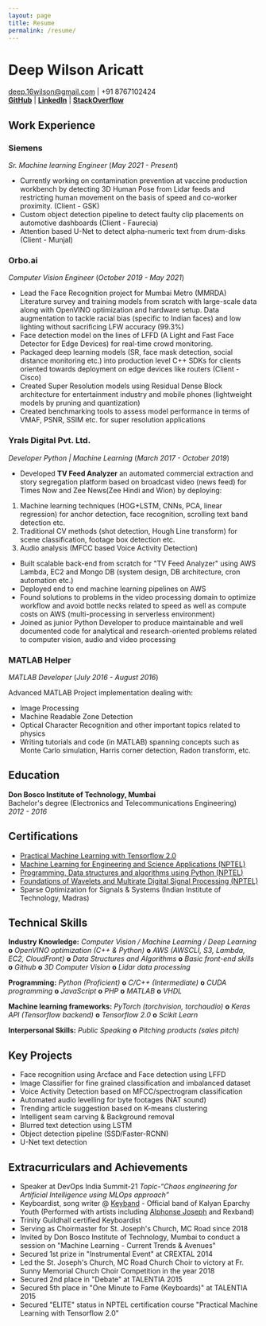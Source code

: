 ```yaml
---
layout: page
title: Resume
permalink: /resume/
---
```

# Deep Wilson Aricatt
deep.16wilson@gmail.com | +91 8767102424
<br>
**[GitHub](https://github.com/deepwilson)**  | **[LinkedIn](https://www.linkedin.com/in/deep-wilson-aricatt-7a20a173/)** |
**[StackOverflow](https://stackoverflow.com/users/7677793/dewil)** 


## Work Experience

### **Siemens**
*Sr. Machine learning Engineer* (*May 2021 - Present*)
- Currently working on contamination prevention at vaccine production workbench by detecting 3D Human Pose from Lidar feeds and restricting human movement on the basis of speed and co-worker proximity. (Client - GSK)
- Custom object detection pipeline to detect faulty clip placements on automotive dashboards (Client - Faurecia)
- Attention based U-Net to detect alpha-numeric text from drum-disks (Client - Munjal)

### **Orbo.ai**
*Computer Vision Engineer* (*October 2019 - May 2021*)
- Lead the Face Recognition project for Mumbai Metro (MMRDA) 
Literature survey and training models from scratch with large-scale data along with OpenVINO optimization and hardware setup.
Data augmentation to tackle racial bias (specific to Indian faces) and low lighting without sacrificing LFW accuracy (99.3%)
- Face detection model on the lines of LFFD (A Light and Fast Face Detector for Edge Devices) for real-time crowd monitoring.
- Packaged deep learning models (SR, face mask detection, social distance monitoring etc.) into production level C++ SDKs for clients oriented towards deployment on edge devices like routers (Client - Cisco)
- Created Super Resolution models using Residual Dense Block architecture for entertainment industry and mobile phones (lightweight models by pruning and quantization) 
- Created benchmarking tools to assess model performance in terms of VMAF, PSNR, SSIM etc. for super resolution applications

### **Yrals Digital Pvt. Ltd.**
*Developer Python | Machine Learning* (*March 2017 - October 2019*)
-  Developed **TV Feed Analyzer** an automated commercial extraction and story segregation platform based on broadcast video (news feed) for Times Now and Zee News(Zee Hindi and Wion) by deploying:
1. Machine learning techniques (HOG+LSTM, CNNs, PCA, linear regression) for anchor detection, face recognition, scrolling text band detection etc.
2. Traditional CV methods (shot detection, Hough Line transform) for scene classification, footage box detection  etc.
3.  Audio analysis (MFCC based Voice Activity Detection)
- Built scalable back-end from scratch for "TV Feed Analyzer" using AWS Lambda, EC2 and Mongo DB (system design, DB architecture, cron automation etc.)
- Deployed end to end machine learning pipelines on AWS
- Found solutions to problems in the video processing domain to optimize workflow and avoid bottle necks related to speed as well as compute costs on AWS (multi-processing in serverless environment)
- Joined as junior Python Developer to produce maintainable and well documented code for analytical and research-oriented problems related to computer vision, audio and video processing

### **MATLAB Helper** 
*MATLAB Developer* (*July 2016 - August 2016*)

Advanced MATLAB Project implementation dealing with:
- Image Processing
- Machine Readable Zone Detection
- Optical Character Recognition and other important topics related to physics
- Writing tutorials and code (in MATLAB) spanning concepts such as Monte Carlo simulation, Harris corner detection, Radon transform, etc.

## Education
**Don Bosco Institute of Technology, Mumbai** 
<br>
Bachelor's degree (Electronics and Telecommunications
Engineering)  
*2012 - 2016*



## Certifications

- [Practical Machine Learning with Tensorflow 2.0](https://drive.google.com/file/d/1ifuvzyexahZIOTsx6jXtpuhV_4bWYu3f/view)
- [Machine Learning for Engineering and Science Applications (NPTEL)](https://nptel.ac.in/noc/E_Certificate/noc19-cs14/NPTEL19CS14S61780504191043545.jpg)
- [Programming, Data structures and algorithms using Python  (NPTEL)](https://nptel.ac.in/noc/E_Certificate/noc18-cs21/NPTEL18CS21S26301391810070334.jpg)
- [Foundations of Wavelets and Multirate Digital Signal Processing (NPTEL)](https://drive.google.com/file/d/1Nn_GW9V5xa90c6IwOp7SrreNX1IKzXb2/view)
- Sparse Optimization for Signals & Systems (Indian Institute of Technology, Madras)



## Technical Skills
**Industry Knowledge:** 
*Computer Vision / Machine Learning / Deep Learning* **o** *OpenVINO optimization (C++ & Python)* **o** *AWS (AWSCLI, S3, Lambda, EC2, CloudFront)* **o** *Data Structures and Algorithms* **o** *Basic front-end skills* **o** *Github* **o** *3D Computer Vision* **o**  *Lidar data processing*

**Programming:** 
 *Python (Proficient)* **o** *C/C++ (Intermediate)* **o** *CUDA programming* **o** *JavaScript* **o** *PHP* **o** *MATLAB* **o** *VHDL*

**Machine learning frameworks:**
 *PyTorch (torchvision, torchaudio)* **o** *Keras API (Tensorflow backend)* **o** *Tensorflow 2.0* **o**  *Scikit Learn*

**Interpersonal Skills:** 
*Public Speaking* **o** *Pitching products (sales pitch)*


## Key Projects
- Face recognition using Arcface and Face detection using LFFD
- Image Classifier for fine grained classification and imbalanced dataset
- Voice Activity Detection based on MFCC/spectrogram classification
- Automated audio levelling for byte footages (NAT sound)
- Trending article suggestion based on K-means clustering
- Intelligent seam carving & Background removal 
- Blurred text detection using LSTM
- Object detection pipeline (SSD/Faster-RCNN)
- U-Net text detection


## Extracurriculars and Achievements
- Speaker at DevOps India Summit-21 *Topic-“Chaos engineering for Artificial Intelligence using MLOps approach”*
- Keyboardist, song writer @ [Keyband](https://www.youtube.com/channel/UCd0RBs6FM0Vvvvy1C_t_4GQ) - Official band of Kalyan Eparchy Youth (Performed with artists including [Alphonse Joseph](https://www.youtube.com/watch?v=SjuB5TtFsuw) and Rexband)
- Trinity Guildhall certified Keyboardist
- Serving as Choirmaster for St. Joseph's Church, MC Road since 2018
- Invited by Don Bosco Institute of Technology, Mumbai to conduct a session on "Machine Learning - Current Trends & Avenues"
- Secured 1st prize in "Instrumental Event" at CREXTAL 2014
- Led the St. Joseph's Church, MC Road Church Choir to victory at Fr. Sunny Memorial Church Choir Competition in the year 2018
- Secured 2nd place in "Debate" at TALENTIA 2015
- Secured 5th place in "One Minute to Fame (Keyboards)" at TALENTIA 2015
- Secured "ELITE" status in NPTEL certification course "Practical Machine Learning with Tensorflow 2.0"


